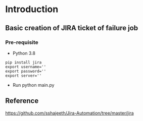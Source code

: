 # Introduction


## Basic creation of JIRA ticket of failure job

### Pre-requisite

- Python 3.8
```
pip install jira
export username=''
export password=''
export server=''
```

- Run python main.py

## Reference
https://github.com/sshajeeth/Jira-Automation/tree/master/jira

